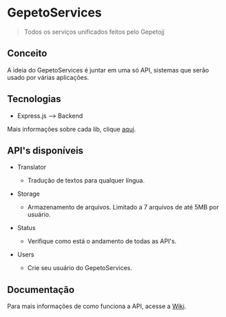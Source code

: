 # GepetoServices

> Todos os serviços unificados feitos pelo Gepetojj

## Conceito

A ideia do GepetoServices é juntar em uma só API, sistemas que serão usado por várias aplicações.

## Tecnologias

* Express.js --> Backend  
  
Mais informações sobre cada lib, clique [aqui](https://github.com/gepetojj/gepetoservices/blob/master/package.json).

## API's disponíveis

* Translator
  * Tradução de textos para qualquer língua.

* Storage
  * Armazenamento de arquivos. Limitado a 7 arquivos de até 5MB por usuário.

* Status
  * Verifique como está o andamento de todas as API's.

* Users
  * Crie seu usuário do GepetoServices.

## Documentação

Para mais informações de como funciona a API, acesse a [Wiki](https://github.com/gepetojj/gepetoservices/wiki).